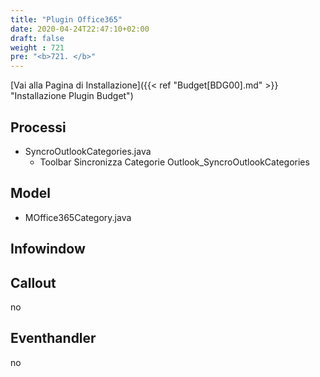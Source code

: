 ```yaml
---
title: "Plugin Office365"
date: 2020-04-24T22:47:10+02:00
draft: false
weight : 721
pre: "<b>721. </b>"
---
```


[Vai alla Pagina di Installazione]({{< ref "Budget[BDG00].md" >}} "Installazione Plugin Budget")

## Processi
- SyncroOutlookCategories.java
    - Toolbar Sincronizza Categorie Outlook_SyncroOutlookCategories

## Model
- MOffice365Category.java

## Infowindow


## Callout
no

## Eventhandler
no
